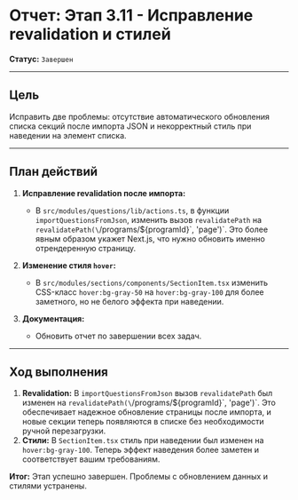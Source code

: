 # Отчет: Этап 3.11 - Исправление revalidation и стилей

**Статус:** `Завершен`

---

## Цель

Исправить две проблемы: отсутствие автоматического обновления списка секций после импорта JSON и некорректный стиль при наведении на элемент списка.

---

## План действий

1.  **Исправление revalidation после импорта:**
    - В `src/modules/questions/lib/actions.ts`, в функции `importQuestionsFromJson`, изменить вызов `revalidatePath` на `revalidatePath(\`/programs/${programId}\`, 'page')`. Это более явным образом укажет Next.js, что нужно обновить именно отрендеренную страницу.

2.  **Изменение стиля `hover`:**
    - В `src/modules/sections/components/SectionItem.tsx` изменить CSS-класс `hover:bg-gray-50` на `hover:bg-gray-100` для более заметного, но не белого эффекта при наведении.

3.  **Документация:**
    - Обновить отчет по завершении всех задач.

---

## Ход выполнения

1.  **Revalidation:** В `importQuestionsFromJson` вызов `revalidatePath` был изменен на `revalidatePath(\`/programs/${programId}\`, 'page')`. Это обеспечивает надежное обновление страницы после импорта, и новые секции теперь появляются в списке без необходимости ручной перезагрузки.
2.  **Стили:** В `SectionItem.tsx` стиль при наведении был изменен на `hover:bg-gray-100`. Теперь эффект наведения более заметен и соответствует вашим требованиям.

**Итог:** Этап успешно завершен. Проблемы с обновлением данных и стилями устранены.
